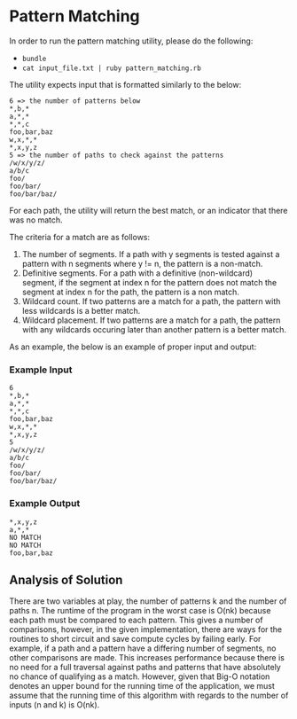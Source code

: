 # Pattern Matching

In order to run the pattern matching utility, please do the following:

* `bundle`
* `cat input_file.txt | ruby pattern_matching.rb`

The utility expects input that is formatted similarly to the below:

    6 => the number of patterns below
    *,b,*
    a,*,*
    *,*,c
    foo,bar,baz
    w,x,*,*
    *,x,y,z
    5 => the number of paths to check against the patterns
    /w/x/y/z/
    a/b/c
    foo/
    foo/bar/
    foo/bar/baz/

For each path, the utility will return the best match, or an indicator that there was no match. 

The criteria for a match are as follows:

1. The number of segments. If a path with y segments is tested against a pattern with n segments where y != n, the pattern is a non-match.
2. Definitive segments. For a path with a definitive (non-wildcard) segment, if the segment at index n for the pattern does not match the segment at index n for the path, the pattern is a non match. 
3. Wildcard count. If two patterns are a match for a path, the pattern with less wildcards is a better match.
4. Wildcard placement. If two patterns are a match for a path, the pattern with any wildcards occuring later than another pattern is a better match.

As an example, the below is an example of proper input and output:

### Example Input 

    6
    *,b,*
    a,*,*
    *,*,c
    foo,bar,baz
    w,x,*,*
    *,x,y,z
    5
    /w/x/y/z/
    a/b/c
    foo/
    foo/bar/
    foo/bar/baz/

### Example Output

    *,x,y,z
    a,*,*
    NO MATCH
    NO MATCH
    foo,bar,baz


## Analysis of Solution

There are two variables at play, the number of patterns k and the number of paths n. The runtime of the program in the worst case is O(nk) because each path must be compared to each pattern. This gives a number of comparisons, however, in the given implementation, there are ways for the routines to short circuit and save compute cycles by failing early. For example, if a path and a pattern have a differing number of segments, no other comparisons are made. This increases performance because there is no need for a full traversal against paths and patterns that have absolutely no chance of qualifying as a match. However, given that Big-O notation denotes an upper bound for the running time of the application, we must assume that the running time of this algorithm with regards to the number of inputs (n and k) is O(nk).
